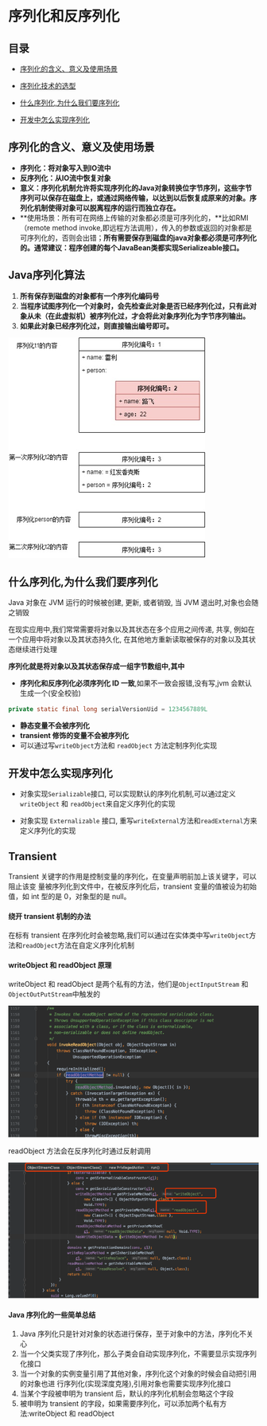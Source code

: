 # 序列化和反序列化

## 目录

- [序列化的含义、意义及使用场景](#序列化的含义、意义及使用场景)

- [序列化技术的选型](#序列化技术的选型)
- [什么序列化,为什么我们要序列化](#什么序列化,为什么我们要序列化)
- [开发中怎么实现序列化](#开发中怎么实现序列化)

## 序列化的含义、意义及使用场景

- **序列化：将对象写入到IO流中**
- **反序列化：从IO流中恢复对象**
- **意义：序列化机制允许将实现序列化的Java对象转换位字节序列，这些字节序列可以保存在磁盘上，或通过网络传输，以达到以后恢复成原来的对象。序列化机制使得对象可以脱离程序的运行而独立存在。**
- **使用场景：所有可在网络上传输的对象都必须是可序列化的，**比如RMI（remote method invoke,即远程方法调用），传入的参数或返回的对象都是可序列化的，否则会出错；**所有需要保存到磁盘的java对象都必须是可序列化的。通常建议：程序创建的每个JavaBean类都实现Serializeable接口。**

## **Java序列化算法**

1. **所有保存到磁盘的对象都有一个序列化编码号**
2. **当程序试图序列化一个对象时，会先检查此对象是否已经序列化过，只有此对象从未（在此虚拟机）被序列化过，才会将此对象序列化为字节序列输出。**
3. **如果此对象已经序列化过，则直接输出编号即可。**

![img](../../assets/1603499-20190521180352659-740977206.jpg)

## 

## 什么序列化,为什么我们要序列化

Java 对象在 JVM 运行的时候被创建, 更新, 或者销毁, 当 JVM 退出时,对象也会随之销毁

在现实应用中,我们常常需要将对象以及其状态在多个应用之间传递, 共享, 例如在一个应用中将对象以及其状态持久化, 在其他地方重新读取被保存的对象以及其状态继续进行处理

**序列化就是将对象以及其状态保存成一组字节数组中,其中**

- **序列化和反序列化必须序列化 ID 一致**,如果不一致会报错,没有写,jvm 会默认生成一个(安全校验)

```java
private static final long serialVersionUid = 1234567889L
```

- **静态变量不会被序列化**
- **transient 修饰的变量不会被序列化**
- 可以通过写` writeObject `方法和 `readObject` 方法定制序列化实现

## 开发中怎么实现序列化

- 对象实现`Serializable`接口, 可以实现默认的序列化机制,可以通过定义`writeObject` 和 `readObject`来自定义序列化的实现

- 对象实现 `Externalizable` 接口, 重写`writeExternal`方法和`readExternal`方来定义序列化的实现

## Transient

Transient 关键字的作用是控制变量的序列化，在变量声明前加上该关键字，可以阻止该变 量被序列化到文件中，在被反序列化后，transient 变量的值被设为初始值，如 int 型的是 0，对象型的是 null。

#### 绕开 transient 机制的办法

在标有 transient 在序列化时会被忽略,我们可以通过在实体类中写`writeObject`方法和`readObject`方法在自定义序列化机制

#### writeObject 和 readObject 原理

writeObject 和 readObject 是两个私有的方法，他们是`ObjectInputStream` 和 `ObjectOutPutStream`中触发的

![image-20200329201332803](../../assets/image-20200329201332803.png)

readObject 方法会在反序列化时通过反射调用

![image-20200329201426798](../../assets/image-20200329201426798.png)

#### Java 序列化的一些简单总结

1. Java 序列化只是针对对象的状态进行保存，至于对象中的方法，序列化不关心
2. 当一个父类实现了序列化，那么子类会自动实现序列化，不需要显示实现序列化接口
3. 当一个对象的实例变量引用了其他对象，序列化这个对象的时候会自动把引用的对象也进
 行序列化(实现深度克隆),引用对象也需要实现序列化接口
4. 当某个字段被申明为 transient 后，默认的序列化机制会忽略这个字段
5. 被申明为 transient 的字段，如果需要序列化，可以添加两个私有方法:writeObject 和 readObject

###